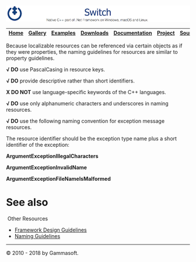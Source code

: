 ![Switch Header](Pictures/SwitchNativeC++port.png)

| [Home](Home.md) | [Gallery](Gallery.md) | [Examples](Examples.md) | [Downloads](Downloads.md) | [Documentation](Documentation.md) | [Project](https://sourceforge.net/projects/switchpro) | [Source](https://github.com/gammasoft71/switch) | [License](License.md) | [Contact](Contact.md) | [GAMMA Soft](https://gammasoft71.wixsite.com/gammasoft) |
|-----------------|-----------------------|-------------------------|-------------------------|-----------------------------------|-------------------------------------------------------|-------------------------------------------------|-----------------------|-----------------------|---------------------------------------------------------|

Because localizable resources can be referenced via certain objects as if they were properties, the naming guidelines for resources are similar to property guidelines.

**√ DO** use PascalCasing in resource keys.

**√ DO** provide descriptive rather than short identifiers.

**X DO NOT** use language-specific keywords of the C++ languages.

**√ DO** use only alphanumeric characters and underscores in naming resources.

**√ DO** use the following naming convention for exception message resources.

The resource identifier should be the exception type name plus a short identifier of the exception:

**ArgumentExceptionIllegalCharacters**

**ArgumentExceptionInvalidName**

**ArgumentExceptionFileNameIsMalformed**

# See also
​
Other Resources

* [Framework Design Guidelines](FrameworkDesignGuidelines.md)
* [Naming Guidelines](NamingGuidelines.md)

______________________________________________________________________________________________

© 2010 - 2018 by Gammasoft.
